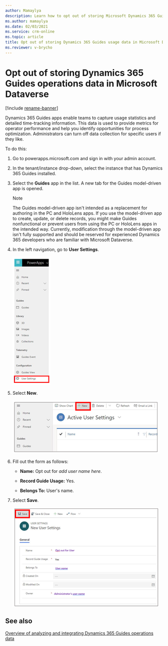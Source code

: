 ```yaml
---
author: Mamaylya
description: Learn how to opt out of storing Microsoft Dynamics 365 Guides usage data in Microsoft Dataverse, for privacy reasons.
ms.author: mamaylya
ms.date: 02/03/2021
ms.service: crm-online
ms.topic: article
title: Opt out of storing Dynamics 365 Guides usage data in Microsoft Dataverse
ms.reviewer: v-brycho
---
```


# Opt out of storing Dynamics 365 Guides operations data in Microsoft Dataverse

[!include [rename-banner](~/includes/cc-data-platform-banner.md)]

Dynamics 365 Guides apps enable teams to capture usage statistics and detailed time-tracking information. This data is used to 
provide metrics for operator performance and help you identify opportunities for process optimization. Administrators can turn off 
data collection for specific users if they like. 

To do this:

1.	Go to powerapps.microsoft.com and sign in with your admin account.

2.	In the tenant/instance drop-down, select the instance that has Dynamics 365 Guides installed.

3.	Select the **Guides** app in the list. A new tab for the Guides model-driven app is opened.

    > [!NOTE]
    > The Guides model-driven app isn't intended as a replacement for authoring in the PC and HoloLens apps. If you use the model-driven app to create, update, or delete records, you might make Guides nonfunctional or prevent users from using the PC or HoloLens apps in the intended way. Currently, modification through the model-driven app isn't fully supported and should be reserved for experienced Dynamics 365 developers who are familiar with Microsoft Dataverse.

4.	In the left navigation, go to **User Settings**.

    ![User Settings](media/data-opt-out-user-setting.PNG "User Settings")
 
5.	Select **New**.

    ![Select New](media/data-opt-out-new.PNG "Select New")
 
6.	Fill out the form as follows:

    - **Name:** Opt out for *add user name here*.

    - **Record Guide Usage:** Yes.

    - **Belongs To:** User's name. 

7.	Select **Save**.

    ![Filled-out form](media/data-opt-out-filled-out-form.PNG "Filled-out-form")
 
## See also

[Overview of analyzing and integrating Dynamics 365 Guides operations data](analytics-overview.md)
